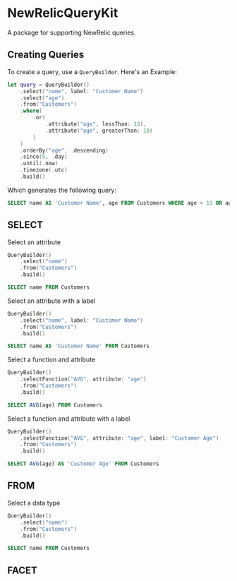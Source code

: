# NewRelicQueryKit

A package for supporting NewRelic queries.

## Creating Queries

To create a query, use a `QueryBuilder`.  Here's an Example:

```Swift
let query = QueryBuilder()
    .select("name", label: "Customer Name")
    .select("age")
    .from("Customers")
    .where(
        .or(
            .attribute("age", lessThan: 13),
            .attribute("age", greaterThan: 19)
        )
    )
    .orderBy("age", .descending)
    .since(5, .day)
    .until(.now)
    .timezone(.utc)
    .build()
```

Which generates the following query:

```SQL
SELECT name AS 'Customer Name', age FROM Customers WHERE age < 13 OR age > 19 ORDER BY age DESC SINCE 5 DAY AGO UNTIL NOW WITH TIMEZONE 'UTC'
```

## SELECT

Select an attribute

```Swift
QueryBuilder()
    .select("name")
    .from("Customers")
    .build()
```

```SQL
SELECT name FROM Customers
```

Select an attribute with a label

```Swift
QueryBuilder()
    .select("name", label: "Customer Name")
    .from("Customers")
    .build()
```

```SQL
SELECT name AS 'Customer Name' FROM Customers
```

Select a function and attribute

```Swift
QueryBuilder()
    .selectFunction("AVG", attribute: "age")
    .from("Customers")
    .build()
```

```SQL
SELECT AVG(age) FROM Customers
```

Select a function and attribute with a label

```Swift
QueryBuilder()
    .selectFunction("AVG", attribute: "age", label: "Customer Age")
    .from("Customers")
    .build()
```

```SQL
SELECT AVG(age) AS 'Customer Age' FROM Customers
```

## FROM

Select a data type

```Swift
QueryBuilder()
    .select("name")
    .from("Customers")
    .build()
```

```SQL
SELECT name FROM Customers
```

## FACET
